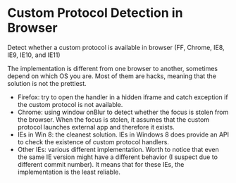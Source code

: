 # Custom Protocol Detection in Browser
Detect whether a custom protocol is available in browser (FF, Chrome, IE8, IE9, IE10, and IE11)

The implementation is different from one browser to another, sometimes depend on which OS you are. Most of them are hacks, meaning that the solution is not the prettiest.

* Firefox: try to open the handler in a hidden iframe and catch exception if the custom protocol is not available.
* Chrome: using window onBlur to detect whether the focus is stolen from the browser. When the focus is stolen, it assumes that the custom protocol launches external app and therefore it exists.
* IEs in Win 8: the cleanest solution. IEs in Windows 8 does provide an API to check the existence of custom protocol handlers.
* Other IEs: various different implementation. Worth to notice that even the same IE version might have a different behavior (I suspect due to different commit number). It means that for these IEs, the implementation is the least reliable.
